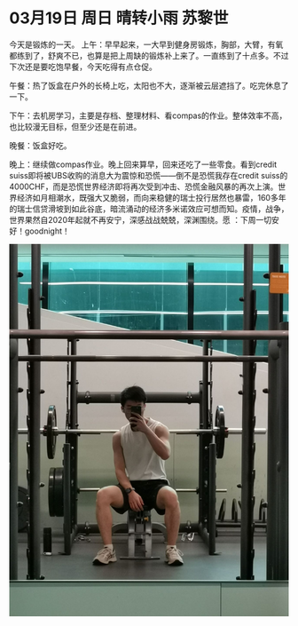 # 03月19日 周日 晴转小雨 苏黎世

今天是锻炼的一天。
上午：早早起来，一大早到健身房锻炼，胸部，大臂，有氧都练到了，舒爽不已，也算是把上周缺的锻炼补上来了。一直练到了十点多。不过下次还是要吃饱早餐，今天吃得有点仓促。

午餐：热了饭盒在户外的长椅上吃，太阳也不大，逐渐被云层遮挡了。吃完休息了一下。

下午：去机房学习，主要是存档、整理材料、看compas的作业。整体效率不高，也比较漫无目标，但至少还是在前进。

晚餐：饭盒好吃。

晚上：继续做compas作业。晚上回来算早，回来还吃了一些零食。看到credit suiss即将被UBS收购的消息大为震惊和恐慌——倒不是恐慌我存在credit suiss的4000CHF，而是恐慌世界经济即将再次受到冲击、恐慌金融风暴的再次上演。世界经济如月相潮水，既强大又脆弱，而向来稳健的瑞士投行居然也暴雷，160多年的瑞士信贷滑坡到如此谷底，暗流涌动的经济多米诺效应可想而知。疫情，战争，世界果然自2020年起就不再安宁，深感战战兢兢，深渊围绕。愿 ：下周一切安好！goodnight！


![image](images\\64179b93677822ac13e911c2.jpg)




